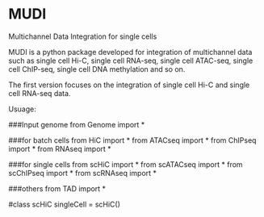 # MUDI
Multichannel Data Integration for single cells


MUDI is a python package developed for integration of multichannel data such as single cell Hi-C, single cell RNA-seq, single cell ATAC-seq, single cell ChIP-seq, single cell DNA methylation and so on.

The first version focuses on the integration of single cell Hi-C and single cell RNA-seq data.

Usuage:

###Input genome
from Genome import *

###for batch cells
from HiC import *
from ATACseq import *
from ChIPseq import *
from RNAseq import *

###for single cells
from scHiC import *
from scATACseq import *
from scChIPseq import *
from scRNAseq import *

###others
from TAD import *

#class scHiC
singleCell = scHiC()
